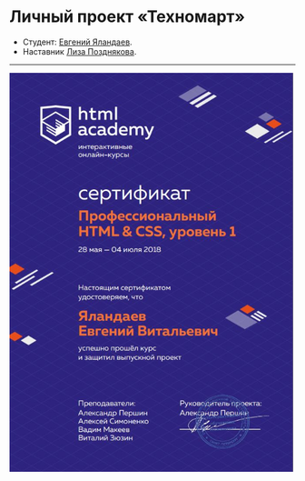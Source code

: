 # Личный проект «Техномарт»

* Студент: [Евгений Яландаев](https://up.htmlacademy.ru/htmlcss/21/user/103533).
* Наставник [Лиза Позднякова](https://htmlacademy.ru/profile/lizzy).

---

<img width="500" alt="" src="cert.JPG">

